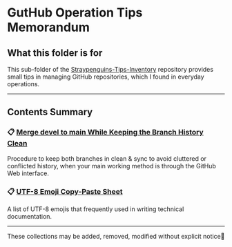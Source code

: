 # GutHub Operation Tips Memorandum

## What this folder is for

This sub-folder of the [Straypenguins-Tips-Inventory](https://github.com/Tatsuya-Nonogaki/Straypenguins-Tips-Inventory) repository provides small tips in managing GitHub repositories, which I found in everyday operations.

---

## Contents Summary

### 📋 [Merge devel to main While Keeping the Branch History Clean](merge_devel_to_main_clean_history.md)
Procedure to keep both branches in clean & sync to avoid cluttered or conflicted history, when your main working method is through the GitHub Web interface.

### 📋 [UTF-8 Emoji Copy-Paste Sheet](emoji-utf8.md)
A list of UTF-8 emojis that frequently used in writing technical documentation.

---

These collections may be added, removed, modified without explicit notice🥺
